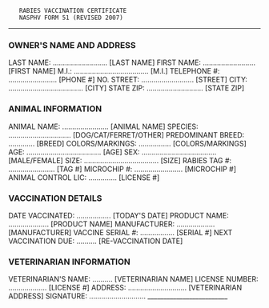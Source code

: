        RABIES VACCINATION CERTIFICATE
       NASPHV FORM 51 (REVISED 2007)
-----------------------------------------------------

### OWNER'S NAME AND ADDRESS
LAST NAME: ........................... [LAST NAME]
FIRST NAME: .......................... [FIRST NAME]
M.I.: ..................................... [M.I.]
TELEPHONE #: ........................ [PHONE #]
NO. STREET: .......................... [STREET]
CITY: ..................................... [CITY]
STATE ZIP: ............................ [STATE ZIP]

### ANIMAL INFORMATION
ANIMAL NAME: ....................... [ANIMAL NAME]
SPECIES: ............................... [DOG/CAT/FERRET/OTHER]
PREDOMINANT BREED: ............. [BREED]
COLORS/MARKINGS: ................ [COLORS/MARKINGS]
AGE: ..................................... [AGE]
SEX: ..................................... [MALE/FEMALE]
SIZE: ..................................... [SIZE]
RABIES TAG #: ....................... [TAG #]
MICROCHIP #: ........................ [MICROCHIP #]
ANIMAL CONTROL LIC: .............. [LICENSE #]

### VACCINATION DETAILS
DATE VACCINATED: ................. [TODAY'S DATE]
PRODUCT NAME: .................... [PRODUCT NAME]
MANUFACTURER: ................... [MANUFACTURER]
VACCINE SERIAL #: ................. [SERIAL #]
NEXT VACCINATION DUE: .......... [RE-VACCINATION DATE]

### VETERINARIAN INFORMATION
VETERINARIAN'S NAME: .......... [VETERINARIAN NAME]
LICENSE NUMBER: ................... [LICENSE #]
ADDRESS: ............................. [VETERINARIAN ADDRESS]
SIGNATURE: ............................ _________________________
```
